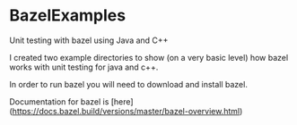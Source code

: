 # BazelExamples
Unit testing with bazel using Java and C++

I created two example directories to show (on a very basic level) how bazel works with unit testing for java and c++.

In order to run bazel you will need to download and install bazel.

Documentation for bazel is [here] (https://docs.bazel.build/versions/master/bazel-overview.html) 
